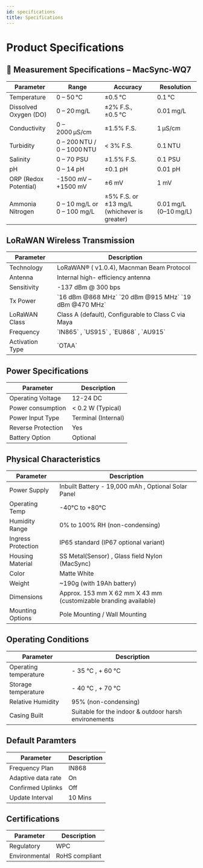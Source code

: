 ```yaml
---
id: specifications
title: Specifications
---
```


# Product Specifications
## 🧪 Measurement Specifications – MacSync-WQ7

| Parameter                  | Range                         | Accuracy                       | Resolution       |
|---------------------------|-------------------------------|--------------------------------|------------------|
|  Temperature            | 0 – 50 °C                     | ±0.5 °C                        | 0.1 °C           |
|  Dissolved Oxygen (DO)  | 0 – 20 mg/L                   | ±2% F.S., ±0.5 °C              | 0.01 mg/L        |
|  Conductivity            | 0 – 2000 µS/cm                | ±1.5% F.S.                     | 1 µS/cm          |
|  Turbidity              | 0 – 200 NTU / 0 – 1000 NTU    | < 3% F.S.                      | 0.1 NTU          |
|  Salinity               | 0 – 70 PSU                    | ±1.5% F.S.                     | 0.1 PSU          |
|  pH                     | 0 – 14 pH                     | ±0.1 pH                        | 0.01 pH          |
|  ORP (Redox Potential)  | -1500 mV – +1500 mV           | ±6 mV                          | 1 mV             |
|  Ammonia Nitrogen       | 0 – 10 mg/L or 0 – 100 mg/L   | ±5% F.S. or ±13 mg/L (whichever is greater) | 0.01 mg/L (0–10 mg/L) |


## LoRaWAN Wireless Transmission

<table className="parameter-table">
  <thead>
    <tr>
      <th>Parameter</th>
      <th>Description</th>
    </tr>
  </thead>
  <tbody>
      <tr>
      <td>Technology</td>
      <td>LoRaWAN® ( v1.0.4), Macnman Beam Protocol</td>
    </tr>
    <tr>
      <td>Antenna</td>
      <td>Internal high- efficiency antenna</td>
    </tr>
    <tr>
      <td>Sensitivity</td>
      <td>-137 dBm @ 300 bps</td>
    </tr>
     <tr>
      <td>Tx Power</td>
      <td>`16 dBm @868 MHz` `20 dBm @915 MHz` `19 dBm @470 MHz`</td>
    </tr>
    <tr>
      <td>LoRaWAN Class</td>
      <td>Class A (default), Configurable to Class C via Maya</td>
    </tr>
    <tr>
      <td>Frequency</td>
      <td>`IN865` , `US915` , `EU868` , `AU915` </td>
    </tr>
    <tr>
      <td>Activation Type</td>
      <td>`OTAA`</td>
    </tr>
    
  </tbody>
</table>

## Power Specifications

<table className="parameter-table">
  <thead>
    <tr>
      <th>Parameter</th>
      <th>Description</th>
    </tr>
  </thead>
  <tbody>
    <tr>
      <td>Operating Voltage</td>
      <td>12-24 DC</td>
    </tr>
    <tr>
      <td>Power consumption</td>
      <td> < 0.2 W (Typical) </td>
    </tr>
    <tr>
      <td>Power Input Type</td>
      <td>Terminal (Internal)</td>
    </tr>
     <tr>
      <td>Reverse Protection</td>
      <td>Yes</td>
    </tr>
     <tr>
      <td>Battery Option</td>
      <td>Optional</td>
    </tr>
  </tbody>
</table>

## Physical Characteristics

<table className="parameter-table">
  <thead>
    <tr>
      <th>Parameter</th>
      <th>Description</th>
    </tr>
  </thead>
  <tbody>
    <tr>
      <td>Power Supply</td>
      <td>Inbuilt Battery - 19,000 mAh , Optional Solar Panel</td>
    </tr>
    <tr>
      <td>Operating Temp</td>
      <td>-40°C to +80°C</td>
    </tr>
    <tr>
      <td>Humidity Range</td>
      <td>0% to 100% RH (non-condensing)</td>
    </tr>
    <tr>
      <td>Ingress Protection</td>
      <td>IP65 standard (IP67 optional variant)</td>
    </tr>
    <tr>
      <td>Housing Material</td>
      <td>SS Metal(Sensor) , Glass field Nylon (MacSync)</td>
    </tr>
    <tr>
      <td>Color</td>
      <td>Matte White</td>
    </tr>
    <tr>
      <td>Weight</td>
      <td>~190g (with 19Ah battery)</td>
    </tr>
    <tr>
      <td>Dimensions</td>
      <td>Approx. 153 mm X 62 mm X 43 mm (customizable branding available)</td>
    </tr>
    <tr>
      <td>Mounting Options</td>
      <td>Pole Mounting / Wall Mounting</td>
    </tr>
  </tbody>
</table>

## Operating Conditions

<table className="parameter-table">
  <thead>
    <tr>
      <th>Parameter</th>
      <th>Description</th>
    </tr>
  </thead>
  <tbody>
  <tr>
      <td>Operating temperature</td>
      <td> - 35 °C , + 60 °C</td>
    </tr>
    <tr>
      <td>Storage temperature</td>
      <td> - 40 °C , + 70 °C</td>
    </tr>
    <tr>
      <td>Relative Humidity</td>
      <td>95% (non-condensing) </td>
    </tr>
    <tr>
      <td>Casing Built</td>
      <td>Suitable for the indoor & outdoor harsh environements</td>
    </tr>
  </tbody>
</table>

## Default Paramters 

<table className="parameter-table">
  <thead>
    <tr>
      <th>Parameter</th>
      <th>Description</th>
    </tr>
  </thead>
  <tbody>
  <tr>
      <td>Frequency Plan</td>
      <td>IN868</td>
    </tr>
    <tr>
      <td>Adaptive data rate</td>
      <td>On</td>
    </tr>
    <tr>
      <td>Confirmed Uplinks</td>
      <td>Off </td>
    </tr>
    <tr>
      <td>Update Interval</td>
      <td>10 Mins</td>
    </tr>
  </tbody>
</table>


## Certifications

<table className="parameter-table">
  <thead>
    <tr>
      <th>Parameter</th>
      <th>Description</th>
    </tr>
  </thead>
  <tbody>
  <tr>
      <td>Regulatory</td>
      <td>WPC</td>
    </tr>
    <tr>
      <td>Environmental</td>
      <td>RoHS compliant</td>
    </tr>
  </tbody>
</table>
